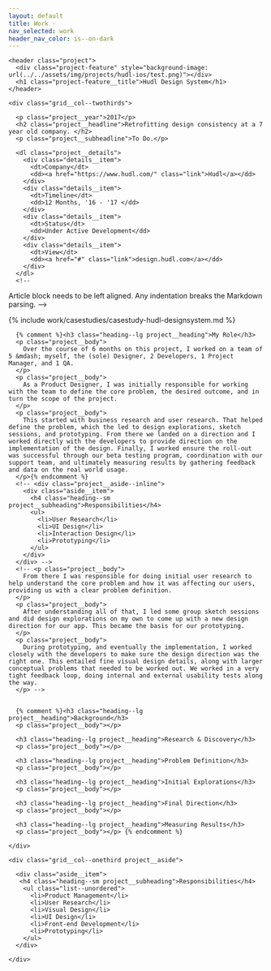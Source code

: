 ```yaml
---
layout: default
title: Work -
nav_selected: work
header_nav_color: is--on-dark
---
```


<div class="grid--maxwidth grid--outsidegutters">

  <div class="grid__row">

    <header class="project">
      <div class="project-feature" style="background-image: url(../../assets/img/projects/hudl-ios/test.png)"></div>
      <h1 class="project-feature__title">Hudl Design System</h1>
    </header>
  
  </div>

</div>

<div class="grid--fullwidth project-content">

  <div class="grid--maxwidth grid--outsidegutters">
      
    <div class="grid__col--twothirds">

      <p class="project__year">2017</p>
      <h2 class="project__headline">Retrofitting design consistency at a 7 year old company. </h2>
      <p class="project__subheadline">To Do.</p>

      <dl class="project__details">
        <div class="details__item">
          <dt>Company</dt>
          <dd><a href="https://www.hudl.com/" class="link">Hudl</a></dd>
        </div>
        <div class="details__item">
          <dt>Timeline</dt>
          <dd>12 Months, '16 - '17 </dd>
        </div>
        <div class="details__item">
          <dt>Status</dt>
          <dd>Under Active Development</dd>
        </div>
        <div class="details__item">
          <dt>View</dt>
          <dd><a href="#" class="link">design.hudl.com</a></dd>
        </div>
      </dl>  
      <!-- 
  Article block needs to be left aligned. Any indentation breaks the Markdown parsing.
 -->
<article class="project__casestudy" markdown="1">

{% include work/casestudies/casestudy-hudl-designsystem.md %}

</article>         

      {% comment %}<h3 class="heading--lg project__heading">My Role</h3>
      <p class="project__body">
        Over the course of 6 months on this project, I worked on a team of 5 &mdash; myself, the (sole) Designer, 2 Developers, 1 Project Manager, and 1 QA. 
      </p> 
      <p class="project__body">
        As a Product Designer, I was initially responsible for working with the team to define the core problem, the desired outcome, and in turn the scope of the project. 
      </p>
      <p class="project__body">
        This started with business research and user research. That helped define the problem, which the led to design explorations, sketch sessions, and prototyping. From there we landed on a direction and I worked directly with the developers to provide direction on the implementation of the design. Finally, I worked ensure the roll-out was successful through our beta testing program, coordination with our support team, and ultimately measuring results by gathering feedback and data on the real world usage.
      </p>{% endcomment %}
      <!-- <div class="project__aside--inline">
        <div class="aside__item">
          <h4 class="heading--sm project__subheading">Responsibilities</h4>
          <ul>
            <li>User Research</li>
            <li>UI Design</li>
            <li>Interaction Design</li>
            <li>Prototyping</li>
          </ul>
        </div>
      </div> -->
      <!-- <p class="project__body">
        From there I was responsible for doing initial user research to help understand the core problem and how it was affecting our users, providing us with a clear problem definition. 
      </p>
      <p class="project__body">
        After understanding all of that, I led some group sketch sessions and did design explorations on my own to come up with a new design direction for our app. This became the basis for our prototyping. 
      </p>
      <p class="project__body">
        During prototyping, and eventually the implementation, I worked closely with the developers to make sure the design direction was the right one. This entailed fine visual design details, along with larger conceptual problems that needed to be worked out. We worked in a very tight feedback loop, doing internal and external usability tests along the way.
      </p> -->


      {% comment %}<h3 class="heading--lg project__heading">Background</h3>
      <p class="project__body"></p>

      <h3 class="heading--lg project__heading">Research & Discovery</h3>
      <p class="project__body"></p>

      <h3 class="heading--lg project__heading">Problem Definition</h3>
      <p class="project__body"></p>

      <h3 class="heading--lg project__heading">Initial Explorations</h3>
      <p class="project__body"></p>
  
      <h3 class="heading--lg project__heading">Final Direction</h3>
      <p class="project__body"></p>

      <h3 class="heading--lg project__heading">Measuring Results</h3>
      <p class="project__body"></p> {% endcomment %}

    </div>

    <div class="grid__col--onethird project__aside">
      
      <div class="aside__item">
       <h4 class="heading--sm project__subheading">Responsibilities</h4>
        <ul class="list--unordered">
          <li>Product Management</li>
          <li>User Research</li>
          <li>Visual Design</li>
          <li>UI Design</li>
          <li>Front-end Development</li>
          <li>Prototyping</li>
        </ul>
      </div>

    </div>

  </div>

</div>